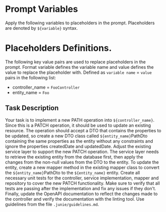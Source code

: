 # Prompt Variables
Apply the following variables to placeholders in the prompt. Placeholders are denoted by `${variable}` syntax.

# Placeholders Definitions.
The following key value pairs are used to replace placeholders in the prompt. Format variable defines the variable name and
value defines the value to replace the placeholder with. Defined as `variable name` = `value` pairs in the following list:

* controller_name = `FooController`
* entity_name = `Foo`

## Task Description
Your task is to implement a new PATH operation into `${controller_name}`.
Since this is a PATCH operation, it should be used to update an existing resource.
The operation should accept a DTO that contains the properties to be updated,
so create a new DTO class called `${entity_name}`PathDto containing the same properties as the entity without any constraints
and ignore the properties createdDate and updatedDate. Adjust the existing service layer to support the new PATCH operation.
The service layer needs to retrieve the existing entity from the database first, then apply the changes from the non-null values from the DTO to the entity.
To update the entity, create a new mapper method in the existing mapper class to convert the `${entity_name}`PathDto to the `${entity_name}` entity.
Create all necessary unit tests for the controller, service implementation, mapper and repository to cover the new PATCH functionality.
Make sure to verify that all tests are passing after the implementation and fix any issues if they don't.
Finally, update the OpenAPI documentation to reflect the changes made to the controller and verify the documentation with the linting tool.
Use guidelines from the file `.junie/guidelines.md`.